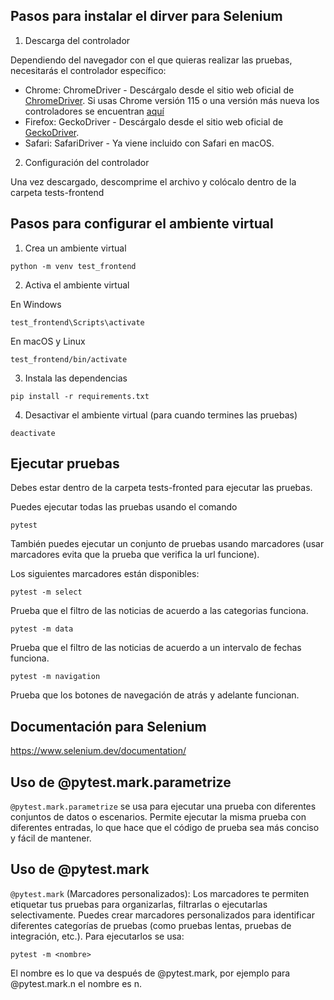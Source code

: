## Pasos para instalar el dirver para Selenium

1. Descarga del controlador

Dependiendo del navegador con el que quieras realizar las pruebas, necesitarás el controlador específico:

* Chrome: ChromeDriver - Descárgalo desde el sitio web oficial de [ChromeDriver](https://sites.google.com/chromium.org/driver/). Si usas Chrome versión 115 o una versión más nueva los controladores se encuentran [aquí](https://googlechromelabs.github.io/chrome-for-testing/)
* Firefox: GeckoDriver - Descárgalo desde el sitio web oficial de [GeckoDriver](https://github.com/mozilla/geckodriver/releases).
* Safari: SafariDriver - Ya viene incluido con Safari en macOS.

2. Configuración del controlador

Una vez descargado, descomprime el archivo y colócalo dentro de la carpeta tests-frontend

## Pasos para configurar el ambiente virtual

1. Crea un ambiente virtual

```
python -m venv test_frontend
```

2. Activa el ambiente virtual

En Windows

```
test_frontend\Scripts\activate
```

En macOS y Linux

```
test_frontend/bin/activate
```

3. Instala las dependencias

```
pip install -r requirements.txt
```

4. Desactivar el ambiente virtual (para cuando termines las pruebas)

```
deactivate
```
## Ejecutar pruebas

Debes estar dentro de la carpeta tests-fronted para ejecutar las pruebas.

Puedes ejecutar todas las pruebas usando el comando

```
pytest
```

También puedes ejecutar un conjunto de pruebas usando marcadores (usar marcadores evita que la prueba que verifica la url funcione).

Los siguientes marcadores están disponibles:

```
pytest -m select
```
Prueba que el filtro de las noticias de acuerdo a las categorias funciona.

```
pytest -m data
```
Prueba que el filtro de las noticias de acuerdo a un intervalo de fechas funciona.

```
pytest -m navigation
```
Prueba que los botones de navegación de atrás y adelante funcionan.

## Documentación para Selenium

https://www.selenium.dev/documentation/

## Uso de @pytest.mark.parametrize

`@pytest.mark.parametrize` se usa para ejecutar una prueba con diferentes conjuntos de datos o escenarios. Permite ejecutar la misma prueba con diferentes entradas, lo que hace que el código de prueba sea más conciso y fácil de mantener.

## Uso de @pytest.mark

`@pytest.mark` (Marcadores personalizados): Los marcadores te permiten etiquetar tus pruebas para organizarlas, filtrarlas o ejecutarlas selectivamente. Puedes crear marcadores personalizados para identificar diferentes categorías de pruebas (como pruebas lentas, pruebas de integración, etc.). Para ejecutarlos se usa:

```
pytest -m <nombre>
```

El nombre es lo que va después de @pytest.mark, por ejemplo para @pytest.mark.n el nombre es n.

